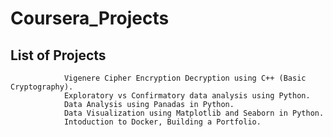 # Coursera_Projects

## List of Projects
                Vigenere Cipher Encryption Decryption using C++ (Basic Cryptography).
                Exploratory vs Confirmatory data analysis using Python.
                Data Analysis using Panadas in Python.
                Data Visualization using Matplotlib and Seaborn in Python.
                Intoduction to Docker, Building a Portfolio.
